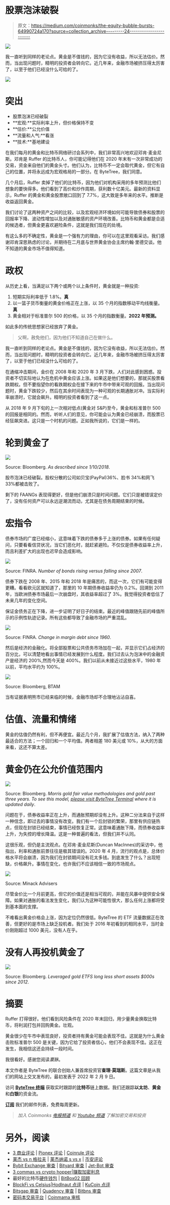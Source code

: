 # 股票泡沫破裂

> 原文：<https://medium.com/coinmonks/the-equity-bubble-bursts-64990724a170?source=collection_archive---------24----------------------->

![](img/13205fa59d9349c5b9dfe70df5e4e505.png)

我一直听到同样的老论点。黄金是不值钱的，因为它没有收益，所以无法估价。然而，当出现问题时，精明的投资者会转向它。近几年来，金融市场被挤压得太厉害了，以至于他们已经没什么可给的了。

![](img/5f744e24d1be5b82ff168e6d93bce3ef.png)

# 突出

*   股票泡沫已经破裂
*   **宏观:**实际利率上升，但价格保持不变
*   **估价:**公允价值
*   **流量和人气:**看涨
*   **技术:**基地建设

在我们每月的黄金和比特币网络研讨会系列中，我们非常高兴地欢迎邓肯·麦金尼斯。邓肯是 Ruffer 的比特币人，你可能记得他们在 2020 年末有一次非常成功的交易，资金来自他们的黄金头寸。他们认为，比特币不一定会取代黄金，但它有自己的位置，并将永远成为宏观格局的一部分。在 ByteTree，我们同意。

几个月后，Ruffer 卖掉了他们的比特币，因为他们对机构采用的多年预测比他们想象的要快得多。他们看到了高价和炒作周期，获利数十亿美元。最新的资料显示，Ruffer 的黄金和黄金股票敞口回到了 7.7%，这大致是多年来的水平。推断是收益返回黄金。

我们讨论了这两种资产之间的比较，以及宏观经济环境如何可能导致债券和股票的回报率下降、波动性增加以及对通胀敏感的资产环境改善。比特币和黄金都是合适的候选者，但黄金更喜欢避险条件，这就是我们现在的处境。

有这么多的不确定性，黄金是一个强有力的理由，你可以在这里观看采访。我们感谢邓肯深思熟虑的讨论，并期待在二月底与世界黄金协会主席约翰·里德交谈。他不知道的黄金市场不值得知道。

# 政权

从历史上看，当满足以下两个或两个以上条件时，黄金就是一种投资:

1.  短期实际利率低于 1.8%。**真**
2.  以一篮子货币衡量的黄金价格正在上涨，以 35 个月的指数移动平均线衡量。**真**
3.  黄金相对于标准普尔 500 的价格，以 35 个月的指数衡量。**2022 年预测。**

如此多的传统思想家已经放弃了黄金。

> 父啊，赦免他们，因为他们不知道自己在做什么。

我一直听到同样的老论点。黄金是不值钱的，因为它没有收益，所以无法估价。然而，当出现问题时，精明的投资者会转向它。近几年来，金融市场被挤压得太厉害了，以至于他们已经没什么可给的了。

在通缩冲击期间，金价在 2008 年和 2020 年 3 月下跌，人们对此感到困惑。投资者不切实际地认为在危机中黄金应该上涨。如果这是他们想要的，那就买股票看跌期权。但不要指望你的看跌期权会在接下来的牛市中带来可观的回报。当出现问题时，黄金下跌较少，然后在其余时间表现为一种可观的长期通胀对冲。当实际利率崩溃时，它就会飙升。精明的投资者看到了这一点。

从 2018 年 9 月下旬的上一次相对低点(黄金对 S&P)至今，黄金和标准普尔 500 的回报是相同的。然而，听听人们的意见，你可能会认为黄金已经崩溃，而股票已经狂飙突进。这只是一个时机的问题。正如我所说的，它们是一样的。

# 轮到黄金了

![](img/2368211e3a14fe37408536bdc041ab9d.png)

Source: Bloomberg. *As described since 1/10/2018*.

股市泡沫已经破裂。股权分散的公司如贝宝(PayPal)36%、脸书 34%和网飞 33%都被击败了。

剩下的 FAANGs 表现得更好，但是他们崩溃只是时间问题。它们只是被错误定价了，没有任何资产可以永远逆潮流而动，尤其是在债务周期结束的时候。

# 宏指令

债券市场的广度已经缩小，这意味着下跌的债券多于上涨的债券。如果有任何疑问，只要看看信贷状况，当它们恶化时，就赶紧避险。不仅仅是债券收益率上升，而且利差扩大的出现也迟早会造成影响。

![](img/148c2789affaf524b7d4fbb58ff52481.png)

Source: FINRA. *Number of bonds rising versus falling since 2007*.

债券下跌在 2008 年、2015 年和 2018 年是痛苦的，而这一次，它们有可能变得更糟。看看欧元区就知道了，那里的 10 年期债券收益率仍为 0.2%。回溯到 2011 年，当欧洲债券市场最后一次崩盘时，其收益率超过了 3%。我觉得投资者低估了未来几年的变化空间。

保证金债务正在下降，进一步证明了好日子的结束。最近的峰值跟随先前的峰值所示的示例性轨迹记录。所有这些都导致了金融市场的严重混乱。

![](img/97746910f843af327866c1fc5ab3e538.png)

Source: FINRA. *Change in margin debt since 1960*.

然后是经济的金融化。将全部股票和公共债务市场加在一起，并显示它们占经济的百分比，可以清楚地看出事情已经发展到什么程度。我们过去认为泡沫中的金融资产是经济的 200%,然而今天是 400%。我们以前从未接近过这些水平，1980 年以前，平均水平约为 100%。

![](img/ea61206bc6df6b0f9dba0c9acac385f6.png)

Source: Bloomberg, BTAM

当有证据表明熊市已经来临的时候，金融市场却不合理地沾沾自喜。

# 估值、流量和情绪

黄金的估值仍然有利，但不再便宜。最近几个月，我扩展了估值方法，纳入了两种最适合的方法；一个回归和一个平均值。两者相差 180 美元或 10%，从大的方面来看，这还不算太差。

# 黄金仍在公允价值范围内

![](img/8baef29c14acb2cbef372f75ab9086fb.png)

Source: Bloomberg. *Morris gold fair value methodologies and gold past three years. To see this model,* [*please visit ByteTree Terminal*](https://terminal.bytetree.com/gold/valuation) *where it is updated daily*.

问题在于，债券收益率正在上升，而通胀预期却没有上升。这种二分法来自于这样一种信念，即过去的事情没有改变。我们有一个后封锁的繁荣，那里有供应链热点，但现在封锁已经结束，事情已经恢复正常。这意味着通胀下降，而债券收益率上升，为失控的增长降温。这是一种普遍的看法，但我们并不认同。

这很乐观，但仍是主流观点。在邓肯·麦金尼斯(Duncan MacInnes)的采访中，他指出，利率和通胀前景往往是极其错误的。2020 年 4 月，流行的观点是，总体价格水平将会崩溃，因为我们在封锁期间没有花太多钱。到底发生了什么？出现短缺，价格飙升。事情在变化，也许我们不应该相信一致的市场观点。

![](img/7e10f67adce16f02d749a1c1e37b89f4.png)

Source: Minack Advisers

尽管金价比一个月前更高，但它的价值还是相当可观的，并能在风暴中提供安全保障。如果对通胀的看法发生变化，我们认为这种可能性很大，那么任何上涨都将受到基本面的支撑。

不难看出黄金价格会上涨，因为定位仍然很低。ByteTree 的 ETF 流量数据正在改善，但更好的是市场上缺乏投机者。我们处于 2016 年初看到的相同水平，当时金价刚刚超过 1000 美元，没有人在乎。

# 没有人再投机黄金了

![](img/6c54ba95d1521c9259f58c588fe72064.png)

Source: Bloomberg. *Leveraged gold ETFS long less short assets $000s since 2012*.

# 摘要

Ruffer 打得很好。他们看到风险条件在 2020 年末回归，用少量黄金换取比特币，将利润打包并回购黄金。壮观。

黄金很少在牛市中表现良好，投资者持有黄金可能会表现不佳。这就是为什么黄金击败标准普尔 500 是关键，因为它给了投资者信心，他们不会表现不佳。这正在发生，我相信这还会持续一段时间。

我很看好。感谢您阅读*寰脉*。

本文作者是 ByteTree 的联合创始人兼首席投资官**查理·莫瑞斯**。这篇文章是从我们的网站上交叉发布的，最初发表于 2022 年 2 月 9 日。

访问 [**ByteTree 终端**](https://terminal.bytetree.com/) 获取实时跟踪的**比特币**链上数据。我们还跟踪**以太坊**、**黄金**和**白银**的资金流。

[**订阅**](https://bytetree.com/mailing) 我们的邮件列表，免费每周更新。

> *加入 Coinmonks* [*电报频道*](https://t.me/coincodecap) *和* [*Youtube 频道*](https://www.youtube.com/c/coinmonks/videos) *了解加密交易和投资*

# 另外，阅读

*   [3 商业评论](/coinmonks/3commas-review-an-excellent-crypto-trading-bot-2020-1313a58bec92) | [Pionex 评论](https://coincodecap.com/pionex-review-exchange-with-crypto-trading-bot) | [Coinrule 评论](/coinmonks/coinrule-review-2021-a-beginner-friendly-crypto-trading-bot-daf0504848ba)
*   [莱杰 vs n 格拉夫](/coinmonks/ledger-vs-ngrave-zero-7e40f0c1d694) | [莱杰纳诺 s vs x](/coinmonks/ledger-nano-s-vs-x-battery-hardware-price-storage-59a6663fe3b0) | [币安评论](/coinmonks/binance-review-ee10d3bf3b6e)
*   [Bybit Exchange 审查](/coinmonks/bybit-exchange-review-dbd570019b71) | [Bityard 审查](https://coincodecap.com/bityard-reivew) | [Jet-Bot 审查](https://coincodecap.com/jet-bot-review)
*   [3 commas vs crypto hopper](/coinmonks/3commas-vs-pionex-vs-cryptohopper-best-crypto-bot-6a98d2baa203)|[赚取加密利息](/coinmonks/earn-crypto-interest-b10b810fdda3)
*   最好的比特币[硬件钱包](/coinmonks/hardware-wallets-dfa1211730c6) | [BitBox02 回顾](/coinmonks/bitbox02-review-your-swiss-bitcoin-hardware-wallet-c36c88fff29)
*   [BlockFi vs Celsius](/coinmonks/blockfi-vs-celsius-vs-hodlnaut-8a1cc8c26630)|[Hodlnaut 点评](/coinmonks/hodlnaut-review-best-way-to-hodl-is-to-earn-interest-on-your-bitcoin-6658a8c19edf) | [KuCoin 点评](https://coincodecap.com/kucoin-review)
*   [Bitsgap 审查](/coinmonks/bitsgap-review-a-crypto-trading-bot-that-makes-easy-money-a5d88a336df2) | [Quadency 审查](/coinmonks/quadency-review-a-crypto-trading-automation-platform-3068eaa374e1) | [Bitbns 审查](/coinmonks/bitbns-review-38256a07e161)
*   [密码本交易平台](/coinmonks/top-10-crypto-copy-trading-platforms-for-beginners-d0c37c7d698c) | [Coinmama 审核](/coinmonks/coinmama-review-ace5641bde6e)
